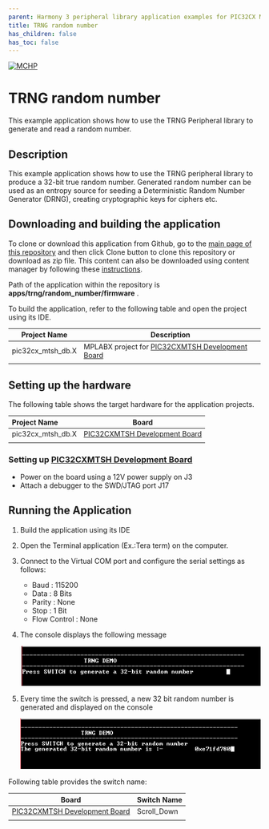 ```yaml
---
parent: Harmony 3 peripheral library application examples for PIC32CX MT family
title: TRNG random number 
has_children: false
has_toc: false
---
```


[![MCHP](https://www.microchip.com/ResourcePackages/Microchip/assets/dist/images/logo.png)](https://www.microchip.com)

# TRNG random number

This example application shows how to use the TRNG Peripheral library to generate and read a random number.

## Description

This example application shows how to use the TRNG peripheral library to produce a 32-bit true random number. Generated random number can be used as an entropy source for seeding a Deterministic Random Number Generator (DRNG), creating cryptographic keys for ciphers etc.

## Downloading and building the application

To clone or download this application from Github, go to the [main page of this repository](https://github.com/Microchip-MPLAB-Harmony/csp_apps_pic32cx_mt) and then click Clone button to clone this repository or download as zip file.
This content can also be downloaded using content manager by following these [instructions](https://github.com/Microchip-MPLAB-Harmony/contentmanager/wiki).

Path of the application within the repository is **apps/trng/random_number/firmware** .

To build the application, refer to the following table and open the project using its IDE.

| Project Name      | Description                                    |
| ----------------- | ---------------------------------------------- |
| pic32cx_mtsh_db.X | MPLABX project for [PIC32CXMTSH Development Board](https://www.microchip.com/en-us/development-tool/PIC32CXMTSH-DB) |
|||

## Setting up the hardware

The following table shows the target hardware for the application projects.

| Project Name| Board|
|:---------|:---------:|
| pic32cx_mtsh_db.X | [PIC32CXMTSH Development Board](https://www.microchip.com/en-us/development-tool/PIC32CXMTSH-DB) |
|||

### Setting up [PIC32CXMTSH Development Board](https://www.microchip.com/en-us/development-tool/PIC32CXMTSH-DB)

- Power on the board using a 12V power supply on J3
- Attach a debugger to the SWD/JTAG port J17

## Running the Application

1. Build the application using its IDE
2. Open the Terminal application (Ex.:Tera term) on the computer.
3. Connect to the Virtual COM port and configure the serial settings as follows:
    - Baud : 115200
    - Data : 8 Bits
    - Parity : None
    - Stop : 1 Bit
    - Flow Control : None
4. The console displays the following message

    ![output](images/output_trng_random_number_1.png)

5. Every time the switch is pressed, a new 32 bit random number is generated and displayed on the console

    ![output](images/output_trng_random_number_2.png)

Following table provides the switch name:

| Board      | Switch Name  |
| ---------- | ------------ |
| [PIC32CXMTSH Development Board](https://www.microchip.com/en-us/development-tool/PIC32CXMTSH-DB) | Scroll_Down |
|||
